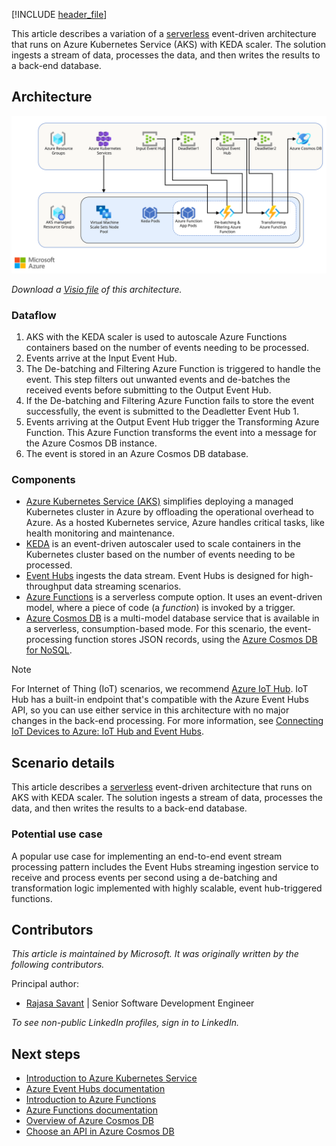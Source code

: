 <!-- cSpell:ignore KEDA deadletter autoscaler -->
[!INCLUDE [header_file](../../../includes/sol-idea-header.md)]

This article describes a variation of a [serverless](https://azure.microsoft.com/solutions/serverless) event-driven architecture that runs on Azure Kubernetes Service (AKS) with KEDA scaler. The solution ingests a stream of data, processes the data, and then writes the results to a back-end database.

## Architecture

[ ![Architecture diagram showing the data flow described in this article.](../media/serverless-event-processing-aks-diagram.svg)](../media/serverless-event-processing-aks-diagram.svg#lightbox)

*Download a [Visio file](https://arch-center.azureedge.net/serverless-event-processing-aks-diagram.vsdx) of this architecture.*

### Dataflow

1. AKS with the KEDA scaler is used to autoscale Azure Functions containers based on the number of events needing to be processed.
1. Events arrive at the Input Event Hub.
1. The De-batching and Filtering Azure Function is triggered to handle the event. This step filters out unwanted events and de-batches the received events before submitting to the Output Event Hub.
1. If the De-batching and Filtering Azure Function fails to store the event successfully, the event is submitted to the Deadletter Event Hub 1.
1. Events arriving at the Output Event Hub trigger the Transforming Azure Function. This Azure Function transforms the event into a message for the Azure Cosmos DB instance.
1. The event is stored in an Azure Cosmos DB database.

### Components

- [Azure Kubernetes Service (AKS)](https://azure.microsoft.com/services/kubernetes-service) simplifies deploying a managed Kubernetes cluster in Azure by offloading the operational overhead to Azure. As a hosted Kubernetes service, Azure handles critical tasks, like health monitoring and maintenance.
- [KEDA](https://keda.sh) is an event-driven autoscaler used to scale containers in the Kubernetes cluster based on the number of events needing to be processed.
- [Event Hubs](https://azure.microsoft.com/services/event-hubs) ingests the data stream. Event Hubs is designed for high-throughput data streaming scenarios.
- [Azure Functions](https://azure.microsoft.com/services/functions) is a serverless compute option. It uses an event-driven model, where a piece of code (a *function*) is invoked by a trigger.
- [Azure Cosmos DB](https://azure.microsoft.com/services/cosmos-db) is a multi-model database service that is available in a serverless, consumption-based mode. For this scenario, the event-processing function stores JSON records, using the [Azure Cosmos DB for NoSQL](/azure/cosmos-db/introduction).

> [!NOTE]
> For Internet of Thing (IoT) scenarios, we recommend [Azure IoT Hub](https://azure.microsoft.com/services/iot-hub). IoT Hub has a built-in endpoint that's compatible with the Azure Event Hubs API, so you can use either service in this architecture with no major changes in the back-end processing. For more information, see [Connecting IoT Devices to Azure: IoT Hub and Event Hubs](/azure/iot-hub/iot-hub-compare-event-hubs).

## Scenario details

This article describes a [serverless](https://azure.microsoft.com/solutions/serverless) event-driven architecture that runs on AKS with KEDA scaler. The solution ingests a stream of data, processes the data, and then writes the results to a back-end database.

### Potential use case

A popular use case for implementing an end-to-end event stream processing pattern includes the Event Hubs streaming ingestion service to receive and process events per second using a de-batching and transformation logic implemented with highly scalable, event hub-triggered functions.

## Contributors

*This article is maintained by Microsoft. It was originally written by the following contributors.*

Principal author:

- [Rajasa Savant](https://www.linkedin.com/in/rajasa-savant-72645728) | Senior Software Development Engineer

*To see non-public LinkedIn profiles, sign in to LinkedIn.*

## Next steps

- [Introduction to Azure Kubernetes Service](/azure/aks/intro-kubernetes)
- [Azure Event Hubs documentation](/azure/event-hubs/)
- [Introduction to Azure Functions](/azure/azure-functions/functions-overview)
- [Azure Functions documentation](/azure/azure-functions/)
- [Overview of Azure Cosmos DB](/azure/cosmos-db/introduction)
- [Choose an API in Azure Cosmos DB](/azure/cosmos-db/choose-api)
